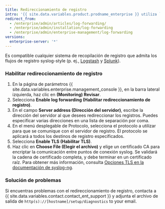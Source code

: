 ```yaml
---
title: Redireccionamiento de registro
intro: '{{ site.data.variables.product.prodname_enterprise }} utiliza `syslog-ng` para redireccionar los registros de la aplicación y del sistema al servidor que especifiques en los parámetros {{ site.data.variables.enterprise.management_console }}.'
redirect_from:
  - /enterprise/admin/articles/log-forwarding/
  - /enterprise/admin/installation/log-forwarding
  - /enterprise/admin/enterprise-management/log-forwarding
versions:
  enterprise-server: '*'
---
```


Es compatible cualquier sistema de recopilación de registro que admita los flujos de registro syslog-style (p. ej., [Logstash](http://logstash.net/) y [Splunk](http://docs.splunk.com/Documentation/Splunk/latest/Data/Monitornetworkports)).

### Habilitar redireccionamiento de registro

1. En la página de parámetros {{ site.data.variables.enterprise.management_console }}, en la barra lateral izquierda, haz clic en **(Monitoring) Revisar**.
1. Selecciona **Enable log forwarding (Habilitar redireccionamiento de registro)**.
1. En el campo **Server address (Dirección del servidor)**, escribe la dirección del servidor al que desees redireccionar los registros. Puedes especificar varias direcciones en una lista de separación por coma.
1. En el menú desplegable de Protocolo, selecciona el protocolo a utilizar para que se comunique con el servidor de registro. El protocolo se aplicará a todos los destinos de registro especificados.
1. Selecciona **Enable TLS (Habilitar TLS)**.
1. Haz clic en **Choose File (Elegir el archivo)** y elige un certificado CA para encriptar la comunicación entre puntos de conexión syslog. Se validará la cadena de certificado completa, y debe terminar en un certificado raíz. Para obtener más información, consulta [Opciones TLS en la documentación de syslog-ng](https://support.oneidentity.com/technical-documents/syslog-ng-open-source-edition/3.16/administration-guide/56#TOPIC-956599).

### Solución de problemas

Si encuentras problemas con el redireccionamiento de registro, contacta a {{ site.data.variables.contact.contact_ent_support }} y adjunta el archivo de salida de `http(s)://[hostname]/setup/diagnostics` to your email.
